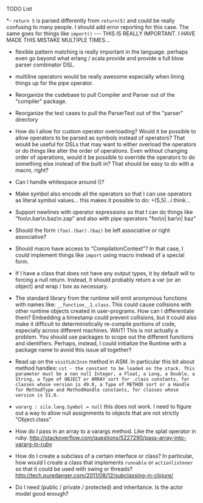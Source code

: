
TODO List

*- `return 5` is parsed differently from `return(5)` and could be really confusing to many people. I should add error reporting for this case. The same goes for things like `import()` --- THIS IS REALLY IMPORTANT. I HAVE MADE THIS MISTAKE MULTIPLE TIMES...

- flexible pattern matching is really important in the language. perhaps even go beyond what erlang / scala provide and provide a full blow parser combinator DSL.

- multiline operators would be really awesome especially when lining things up for the pipe operator.

- Reorganize the codebase to pull Compiler and Parser out of the "compiler" package.
- Reorganize the test cases to pull the ParserTest out of the "parser" directory

- How do I allow for custom operator overloading? Would it be possible to allow operators to be parsed as symbols instead of operators? That would be useful for DSLs that may want to either overload the operators or do things like alter the order of operations. Even without changing order of operations, would it be possible to override the operators to do something else instead of the built in? That should be easy to do with a macro, right?

- Can I handle whitespace around ()?
- Make symbol also encode all the operators so that I can use operators as literal symbol values... this makes it possible to do: +(5,5)...i think...
- Support newlines with operator expressions so that I can do things like "foo\n.bar\n.baz\n.zap" and also with pipe operators "foo\n| bar\n| baz"

- Should the form `(foo).(bar).(baz)` be left associative or right associative?

- Should macro have access to "CompilationContext"? In that case, I could implement things like `import` using macro instead of a special form.

- If I have a class that does not have any output types, it by default will to forcing a null return. Instead, it should probably return a var (or an object) and wrap / box as necessary.

- The standard library from the runtime will emit anonymous functions with names like: `__function__1.class`. This could cause collisions with other runtime objects created in user-programs. How can I differentiate them? Embedding a timestamp could prevent collisions, but it could also make it difficult to deterministically re-compile portions of code, especially across different machines. WAIT! This is not actually a problem. You should use packages to scope out the different functions and identifiers. Perhaps, instead, I could initialize the Runtime with a package name to avoid this issue all together?

- Read up on the `visitLdcInsn` method in ASM. In particular this bit about method handles: `cst - the constant to be loaded on the stack. This parameter must be a non null Integer, a Float, a Long, a Double, a String, a Type of OBJECT or ARRAY sort for .class constants, for classes whose version is 49.0, a Type of METHOD sort or a Handle for MethodType and MethodHandle constants, for classes whose version is 51.0.`

- `vararg : silo.lang.Symbol = null` this does not work. I need to figure out a way to allow null assignments to objects that are not strictly "Object.class"

- How do I pass in an array to a varargs method. Like the splat operator in ruby. http://stackoverflow.com/questions/5227290/pass-array-into-vararg-in-ruby

- How do I create a subclass of a certain interface or class? In particular, how would I create a class that implements `runnable` or `actionlistener` so that it could be used with swing or threads? http://tech.puredanger.com/2011/08/12/subclassing-in-clojure/

- Do I need (public / private / protected) and inheritance. Is the actor model good enough?
